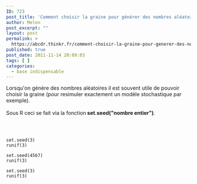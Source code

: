 ```yaml
---
ID: 723
post_title: 'Comment choisir la graine pour générer des nombres aléatoires dans R ? : set.seed'
author: Melen
post_excerpt: ""
layout: post
permalink: >
  https://abcdr.thinkr.fr/comment-choisir-la-graine-pour-generer-des-nombres-aleatoires/
published: true
post_date: 2011-11-14 20:09:03
tags: [ ]
categories:
  - base indispensable
---
```

Lorsqu'on génère des nombres aléatoires il est souvent utile de pouvoir choisir la graine (pour resimuler exactement un modèle stochastique par exemple).<br /><br />Sous R ceci se fait via la fonction<strong> set.seed("nombre entier")</strong>.<br /><br /> <pre><code><br /><br />set.seed(3)<br />runif(3)<br /><br />set.seed(4567)<br />runif(3)<br /><br />set.seed(3)<br />runif(3)<br /><br /></code></pre>